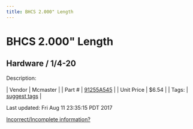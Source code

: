 ```yaml
---
title: BHCS 2.000" Length
---
```


# BHCS 2.000" Length
## Hardware / 1/4-20
Description: 	 

| Vendor | Mcmaster | 
| Part # | [91255A545](https://www.mcmaster.com/#91255A545) | 
| Unit Price | $6.54 | 
| Tags: | [suggest tags](https://docs.google.com/forms/d/e/1FAIpQLSeWyY8v3RgOty-MyWmh9U0iivNYN_molChYyS-0U-o-kOAv_g/viewform) | 

Last updated: Fri Aug 11 23:35:15 PDT 2017

 [Incorrect/Incomplete information?](https://docs.google.com/forms/d/e/1FAIpQLSeWyY8v3RgOty-MyWmh9U0iivNYN_molChYyS-0U-o-kOAv_g/viewform)